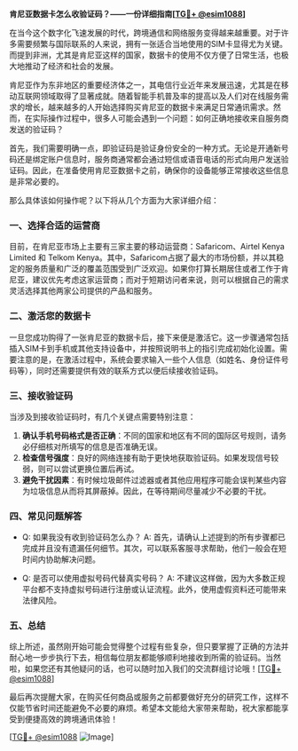 **肯尼亚数据卡怎么收验证码？——一份详细指南[[TG💪+ @esim1088](https://t.me/s/esim1088)]**

在当今这个数字化飞速发展的时代，跨境通信和网络服务变得越来越重要。对于许多需要频繁与国际联系的人来说，拥有一张适合当地使用的SIM卡显得尤为关键。而提到非洲，尤其是肯尼亚这样的国家，数据卡的使用不仅方便了日常生活，也极大地推动了经济和社会的发展。

肯尼亚作为东非地区的重要经济体之一，其电信行业近年来发展迅速，尤其是在移动互联网领域取得了显著成就。随着智能手机普及率的提高以及人们对在线服务需求的增长，越来越多的人开始选择购买肯尼亚的数据卡来满足日常通讯需求。然而，在实际操作过程中，很多人可能会遇到一个问题：如何正确地接收来自服务商发送的验证码？

首先，我们需要明确一点，即验证码是验证身份安全的一种方式。无论是开通新号码还是绑定账户信息时，服务商通常都会通过短信或语音电话的形式向用户发送验证码。因此，在准备使用肯尼亚数据卡之前，确保你的设备能够正常接收这些信息是非常必要的。

那么具体该如何操作呢？以下将从几个方面为大家详细介绍：

### 一、选择合适的运营商

目前，在肯尼亚市场上主要有三家主要的移动运营商：Safaricom、Airtel Kenya Limited 和 Telkom Kenya。其中，Safaricom占据了最大的市场份额，并以其稳定的服务质量和广泛的覆盖范围受到广泛欢迎。如果你打算长期居住或者工作于肯尼亚，建议优先考虑这家运营商；而对于短期访问者来说，则可以根据自己的需求灵活选择其他两家公司提供的产品和服务。

### 二、激活您的数据卡

一旦您成功购得了一张肯尼亚的数据卡后，接下来便是激活它。这一步骤通常包括插入SIM卡到手机或其他支持设备中，并按照说明书上的指引完成初始化设置。需要注意的是，在激活过程中，系统会要求输入一些个人信息（如姓名、身份证件号码等），同时还需要提供有效的联系方式以便后续接收验证码。

### 三、接收验证码

当涉及到接收验证码时，有几个关键点需要特别注意：
1. **确认手机号码格式是否正确**：不同的国家和地区有不同的国际区号规则，请务必仔细核对所填写的信息是否准确无误。
2. **检查信号强度**：良好的网络连接有助于更快地获取验证码。如果发现信号较弱，则可以尝试更换位置后再试。
3. **避免干扰因素**：有时候垃圾邮件过滤器或者其他应用程序可能会误判某些内容为垃圾信息从而将其屏蔽掉。因此，在等待期间尽量减少不必要的干扰。

### 四、常见问题解答

- Q: 如果我没有收到验证码怎么办？
  A: 首先，请确认上述提到的所有步骤都已完成并且没有遗漏任何细节。其次，可以联系客服寻求帮助，他们一般会在短时间内协助解决问题。

- Q: 是否可以使用虚拟号码代替真实号码？
  A: 不建议这样做，因为大多数正规平台都不支持虚拟号码进行注册或认证流程。此外，使用虚假资料还可能带来法律风险。

### 五、总结

综上所述，虽然刚开始可能会觉得整个过程有些复杂，但只要掌握了正确的方法并耐心地一步步执行下去，相信每位朋友都能够顺利地接收到所需的验证码。当然啦，如果您还有其他疑问的话，也可以随时加入我们的交流群组讨论哦！[[TG💪+ @esim1088](https://t.me/s/esim1088)]

最后再次提醒大家，在购买任何商品或服务之前都要做好充分的研究工作，这样不仅能节省时间还能避免不必要的麻烦。希望本文能给大家带来帮助，祝大家都能享受到便捷高效的跨境通讯体验！

[[TG💪+ @esim1088](https://t.me/s/esim1088) ![Image](https://i.postimg.cc/4NQfJmqS/Snipaste-2025-05-13-00-14-12.png)]